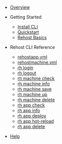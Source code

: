 - [Overview](/ "Rehost Docs")

- Getting Started
  - [Install CLI](/getting-started/installation.md "Installation | Rehost CLI")
  - [Quickstart](/getting-started/quickstart.md "Quick Start | Rehost Docs")
  - [Rehost Basics](/getting-started/basics.md "Getting Started | Rehost Docs")

- Rehost CLI Reference
  - [rehostapp.yml](/rehost-cli/rehostapp.md "rehostapp.yml | Rehost CLI")
  - [rehostmachine.yml](/rehost-cli/rehostmachine.md "rehostmachine.yml | Rehost CLI")
  - [rh login](/rehost-cli/login.md "rh login | Rehost CLI")
  - [rh logout](/rehost-cli/logout.md "rh logout | Rehost CLI")
  - [rh machine check](/rehost-cli/machine-check.md "rh machine check | Rehost CLI")
  - [rh machine info](/rehost-cli/machine-info.md "rh machine info | Rehost CLI")
  - [rh machine save](/rehost-cli/machine-save.md "rh machine save | Rehost CLI")
  - [rh machine up](/rehost-cli/machine-up.md "rh machine up | Rehost CLI")
  - [rh machine delete](/rehost-cli/machine-delete.md "rh machine delete | Rehost CLI")
  - [rh app check](/rehost-cli/app-check.md "rh app check | Rehost CLI")
  - [rh app info](/rehost-cli/app-info.md "rh app info | Rehost CLI")
  - [rh app deploy](/rehost-cli/app-deploy.md "rh app deploy | Rehost CLI")
  - [rh app hot-reload](/rehost-cli/app-hot-reload.md "rh app hot-reload | Rehost CLI")
  - [rh app delete](/rehost-cli/app-delete.md "rh app delete | Rehost CLI")

- [Help](https://discord.gg/RnkBxDJJhQ)

